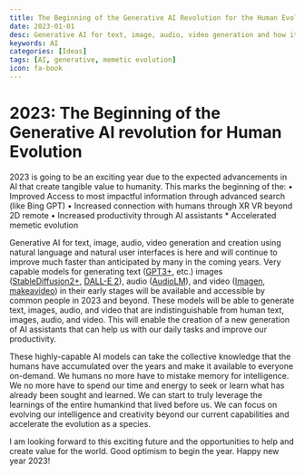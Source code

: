 ```yaml
---
title: The Beginning of the Generative AI Revolution for the Human Evolution
date: 2023-01-01
desc: Generative AI for text, image, audio, video generation and how it will help humanity to become more productive and accelerate memetic evolution
keywords: AI
categories: [Ideas]
tags: [AI, generative, memetic evolution]
icon: fa-book
---
```


# 2023: The Beginning of the Generative AI revolution for Human Evolution

2023 is going to be an exciting year due to the expected advancements in AI that create tangible value to humanity. This marks the beginning of the:
	• Improved Access to most impactful information through advanced search (like Bing GPT)
	• Increased connection with humans through XR VR beyond 2D remote
    • Increased productivity through AI assistants
    * Accelerated memetic evolution

Generative AI for text, image, audio, video generation and creation using natural language and natural user interfaces is here and will continue to improve much faster than anticipated by many in the coming years.
Very capable models for generating text ([GPT3+](https://platform.openai.com/docs/model-index-for-researchers), etc.) images ([StableDiffusion2+](https://stability.ai/blog/stablediffusion2-1-release7-dec-2022), [DALL-E 2](https://openai.com/dall-e-2/)), audio ([AudioLM](https://ai.googleblog.com/2022/10/audiolm-language-modeling-approach-to.html)), and video ([Imagen](https://imagen.research.google/video/), [makeavideo](https://makeavideo.studio/)) in their early stages will be available and accessible by common people in 2023 and beyond. These models will be able to generate text, images, audio, and video that are indistinguishable from human text, images, audio, and video. This will enable the creation of a new generation of AI assistants that can help us with our daily tasks and improve our productivity.

These highly-capable AI models can take the collective knowledge that the humans have accumulated over the years and make it available to everyone on-demand. We humans no more have to mistake memory for intelligence. We no more have to spend our time and energy to seek or learn what has already been sought and learned. We can start to truly leverage the learnings of the entire humankind that lived before us. We can focus on evolving our intelligence and creativity beyond our current capabilities and accelerate the evolution as a species.

I am looking forward to this exciting future and the opportunities to help and create value for the world. Good optimism to begin the year. Happy new year 2023!